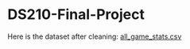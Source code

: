 # DS210-Final-Project

Here is the dataset after cleaning:
[all_game_stats.csv](https://github.com/user-attachments/files/18046234/all_game_stats.csv)

